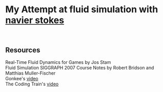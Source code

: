 # My Attempt at fluid simulation with [navier stokes](https://en.wikipedia.org/wiki/Navier%E2%80%93Stokes_equations)<br><br>

## Resources<br>

Real-Time Fluid Dynamics for Games by Jos Stam <br>
Fluid Simulation SIGGRAPH 2007 Course Notes by Robert Bridson and Matthias Muller-Fischer<br>
Gonkee's [video](https://www.youtube.com/watch?v=qsYE1wMEMPA&t)<br>
The Coding Train's [video](https://www.youtube.com/watch?v=alhpH6ECFvQ&t)
